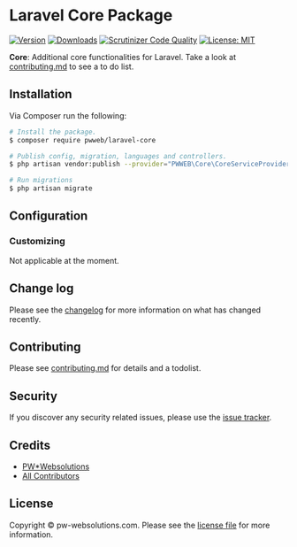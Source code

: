 # Laravel Core Package

[![Version](https://poser.pugx.org/pwweb/laravel-core/v/stable.svg)](https://github.com/pwweb/laravel-core/releases)
[![Downloads](https://poser.pugx.org/pwweb/laravel-core/d/total.svg)](https://github.com/pwweb/laravel-core)
[![Scrutinizer Code Quality](https://scrutinizer-ci.com/g/pwweb/laravel-core/badges/quality-score.png?b=master)](https://scrutinizer-ci.com/g/pwweb/core/?branch=master)
[![License: MIT](https://img.shields.io/badge/License-MIT-yellow.svg)](https://opensource.org/licenses/MIT)
<!-- [![Latest Version on Packagist][ico-version]][link-packagist]
[![Total Downloads][ico-downloads]][link-downloads]
[![Build Status][ico-travis]][link-travis] -->

**Core**: Additional core functionalities for Laravel. Take a look at [contributing.md](contributing.md) to see a to do list.

## Installation

Via Composer run the following:

``` bash
# Install the package.
$ composer require pwweb/laravel-core

# Publish config, migration, languages and controllers.
$ php artisan vendor:publish --provider="PWWEB\Core\CoreServiceProvider"

# Run migrations
$ php artisan migrate
```

## Configuration

### Customizing
Not applicable at the moment.

## Change log

Please see the [changelog](changelog.md) for more information on what has changed recently.

## Contributing

Please see [contributing.md](contributing.md) for details and a todolist.

## Security

If you discover any security related issues, please use the [issue tracker][link-issues].

## Credits

- [PW*Websolutions][link-author]
- [All Contributors][link-contributors]

## License

Copyright &copy; pw-websolutions.com. Please see the [license file][link-licencse] for more information.

[link-author]: https://github.com/pwweb
[link-contributors]: ../../contributors
[link-issues]: https://github.com/pwweb/laravel-core/issues
[link-licencse]: https://opensource.org/licenses/MIT
